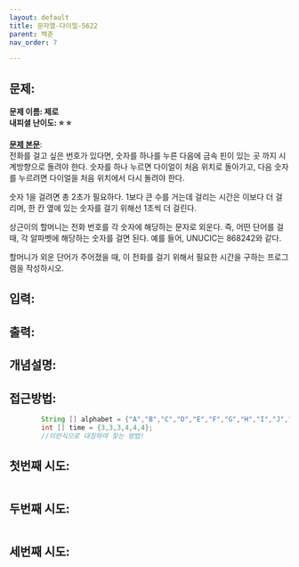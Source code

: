 ```yaml
---
layout: default
title: 문자열-다이얼-5622
parent: 백준
nav_order: 7

---
```

## 문제:   
**문제 이름: 제로**  
**내피셜 난이도: :star: :star:**  

**[문제 본문](https://www.acmicpc.net/problem/5622)**:  
전화를 걸고 싶은 번호가 있다면, 숫자를 하나를 누른 다음에 금속 핀이 있는 곳 까지 시계방향으로 돌려야 한다. 숫자를 하나 누르면 다이얼이 처음 위치로 돌아가고, 다음 숫자를 누르려면 다이얼을 처음 위치에서 다시 돌려야 한다.

숫자 1을 걸려면 총 2초가 필요하다. 1보다 큰 수를 거는데 걸리는 시간은 이보다 더 걸리며, 한 칸 옆에 있는 숫자를 걸기 위해선 1초씩 더 걸린다.

상근이의 할머니는 전화 번호를 각 숫자에 해당하는 문자로 외운다. 즉, 어떤 단어를 걸 때, 각 알파벳에 해당하는 숫자를 걸면 된다. 예를 들어, UNUCIC는 868242와 같다.

할머니가 외운 단어가 주어졌을 때, 이 전화를 걸기 위해서 필요한 시간을 구하는 프로그램을 작성하시오.

## 입력:   

## 출력:   

## 개념설명:   

## 접근방법:   
```java
		String [] alphabet = {"A","B","C","D","E","F","G","H","I","J","K","L","M","N","O","P"};
		int [] time = {3,3,3,4,4,4};
		//이런식으로 대칭하여 찾는 방법! 

``` 



## 첫번째 시도:   
```java

``` 
## 두번째 시도:   
```java

``` 
## 세번째 시도:   
```java

``` 

